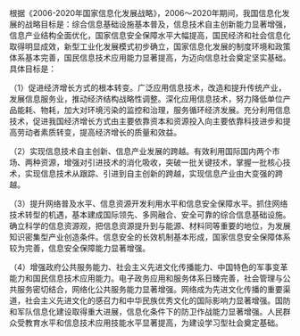 
根据《2006-2020年国家信息化发展战略》，2006～2020年期间，我国信息化发展的战略目标是：综合信息基础设施基本普及，信息技术自主创新能力显著增强，信息产业结构全面优化，国家信息安全保障水平大幅提高，国民经济和社会信息化取得明显成效，新型工业化发展模式初步确立，国家信息化发展的制度环境和政策体系基本完善，国民信息技术应用能力显著提高，为迈向信息社会奠定坚实基础。具体目标是：

（1）促进经济增长方式的根本转变。广泛应用信息技术，改造和提升传统产业，发展信息服务业，推动经济结构战略性调整。深化应用信息技术，努力降低单位产品能耗、物耗，加大对环境污染的监控和治理，服务循环经济发展。充分利用信息技术，促进我国经济增长方式由主要依靠资本和资源投入向主要依靠科技进步和提高劳动者素质转变，提高经济增长的质量和效益。

（2）实现信息技术自主创新、信息产业发展的跨越。有效利用国际国内两个市场、两种资源，增强对引进技术的消化吸收，突破一批关键技术，掌握一批核心技术，实现信息技术从跟踪、引进到自主创新的跨越，实现信息产业由大变强的跨越。

（3）提升网络普及水平、信息资源开发利用水平和信息安全保障水平。抓住网络技术转型的机遇，基本建成国际领先、多网融合、安全可靠的综合信息基础设施。确立科学的信息资源观，把信息资源提升到与能源、材料同等重要的地位，为发展知识密集型产业创造条件。信息安全的长效机制基本形成，国家信息安全保障体系较为完善，信息安全保障能力显著增强。

（4）增强政府公共服务能力、社会主义先进文化传播能力、中国特色的军事变革能力和国民信息技术应用能力。电子政务应用和服务体系日臻完善，社会管理与公共服务密切结合，网络化公共服务能力显著增强。网络成为先进文化传播的重要渠道，社会主义先进文化的感召力和中华民族优秀文化的国际影响力显著增强。国防和军队信息化建设取得重大进展，信息化条件下的防卫作战能力显著增强。人民群众受教育水平和信息技术应用技能水平显著提高，为建设学习型社会奠定基础。
